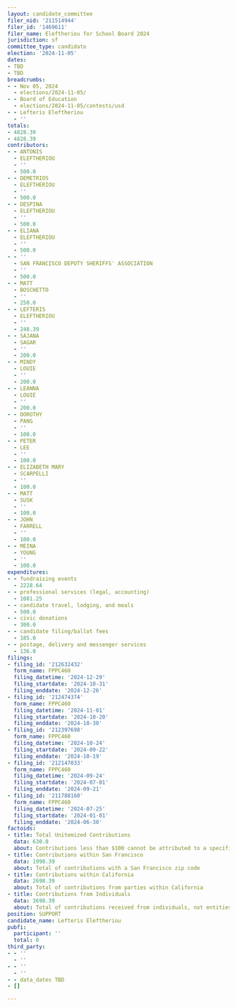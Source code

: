 ```yaml
---
layout: candidate_committee
filer_nid: '211514944'
filer_id: '1469611'
filer_name: Eleftheriou for School Board 2024
jurisdiction: sf
committee_type: candidate
election: '2024-11-05'
dates:
- TBD
- TBD
breadcrumbs:
- - Nov 05, 2024
  - elections/2024-11-05/
- - Board of Education
  - elections/2024-11-05/contests/usd
- - Lefteris Eleftheriou
  - ''
totals:
- 4828.39
- 4828.39
contributors:
- - ANTONIS
  - ELEFTHERIOU
  - ''
  - 500.0
- - DEMETRIOS
  - ELEFTHERIOU
  - ''
  - 500.0
- - DESPINA
  - ELEFTHERIOU
  - ''
  - 500.0
- - ELIANA
  - ELEFTHERIOU
  - ''
  - 500.0
- - ''
  - SAN FRANCISCO DEPUTY SHERIFFS' ASSOCIATION
  - ''
  - 500.0
- - MATT
  - BOSCHETTO
  - ''
  - 250.0
- - LEFTERIS
  - ELEFTHERIOU
  - ''
  - 248.39
- - SAJANA
  - SAGAR
  - ''
  - 200.0
- - MINDY
  - LOUIE
  - ''
  - 200.0
- - LEANNA
  - LOUIE
  - ''
  - 200.0
- - DOROTHY
  - PANG
  - ''
  - 100.0
- - PETER
  - LEE
  - ''
  - 100.0
- - ELIZABETH MARY
  - SCARPELLI
  - ''
  - 100.0
- - MATT
  - SUSK
  - ''
  - 100.0
- - JOHN
  - FARRELL
  - ''
  - 100.0
- - MEINA
  - YOUNG
  - ''
  - 100.0
expenditures:
- - fundraising events
  - 2228.64
- - professional services (legal, accounting)
  - 1081.25
- - candidate travel, lodging, and meals
  - 500.0
- - civic donations
  - 300.0
- - candidate filing/ballot fees
  - 185.0
- - postage, delivery and messenger services
  - 136.0
filings:
- filing_id: '212632432'
  form_name: FPPC460
  filing_datetime: '2024-12-29'
  filing_startdate: '2024-10-31'
  filing_enddate: '2024-12-26'
- filing_id: '212474374'
  form_name: FPPC460
  filing_datetime: '2024-11-01'
  filing_startdate: '2024-10-20'
  filing_enddate: '2024-10-30'
- filing_id: '212397698'
  form_name: FPPC460
  filing_datetime: '2024-10-24'
  filing_startdate: '2024-09-22'
  filing_enddate: '2024-10-19'
- filing_id: '212147033'
  form_name: FPPC460
  filing_datetime: '2024-09-24'
  filing_startdate: '2024-07-01'
  filing_enddate: '2024-09-21'
- filing_id: '211788160'
  form_name: FPPC460
  filing_datetime: '2024-07-25'
  filing_startdate: '2024-01-01'
  filing_enddate: '2024-06-30'
factoids:
- title: Total Unitemized Contributions
  data: 630.0
  about: Contributions less than $100 cannot be attributed to a specific individual
- title: Contributions within San Francisco
  data: 1998.39
  about: Total of contributions with a San Francisco zip code
- title: Contributions within California
  data: 2698.39
  about: Total of contributions from parties within California
- title: Contributions from Individuals
  data: 3698.39
  about: Total of contributions received from individuals, not entities
position: SUPPORT
candidate_name: Lefteris Eleftheriou
pubfi:
  participant: ''
  total: 0
third_party:
- - ''
  - ''
- - ''
  - ''
- - data_dates TBD
- []

---
```


